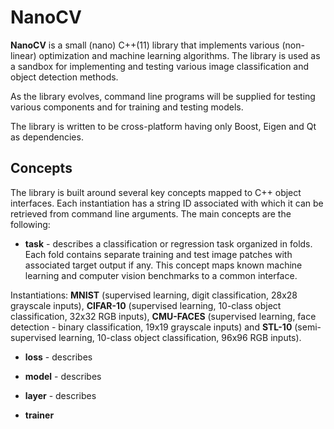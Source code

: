 # NanoCV

**NanoCV** is a small (nano) C++(11) library that implements various (non-linear) optimization and machine learning algorithms. The library is used as a sandbox for implementing and testing various image classification and object detection methods.

As the library evolves, command line programs will be supplied for testing various components and for training and testing models.

The library is written to be cross-platform having only Boost, Eigen and Qt as dependencies.

## Concepts

The library is built around several key concepts mapped to C++ object interfaces. Each instantiation has a string ID associated with which it can be retrieved 
from command line arguments. The main concepts are the following:

* **task** - describes a classification or regression task organized in folds. Each fold contains separate training and test image patches with associated target 
output if any. This concept maps known machine learning and computer vision benchmarks to a common interface. 

Instantiations: **MNIST** (supervised learning, digit classification, 28x28 grayscale inputs), **CIFAR-10** (supervised learning, 10-class object classification, 32x32 RGB inputs), **CMU-FACES** (supervised learning, 
face detection - binary classification, 19x19 grayscale inputs) and **STL-10** (semi-supervised learning, 10-class object classification, 96x96 RGB inputs).

* **loss** - describes 

* **model** - describes

* **layer** - describes

* **trainer**


 
